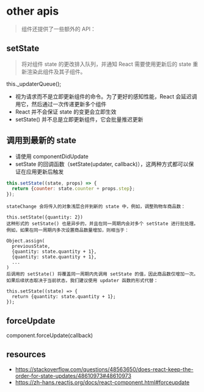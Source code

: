 # other apis
> 组件还提供了一些额外的 API：

## setState
> 将对组件 state 的更改排入队列，并通知 React 需要使用更新后的 state 重新渲染此组件及其子组件。

this._updaterQueue();

- 视为请求而不是立即更新组件的命令。为了更好的感知性能，React 会延迟调用它，然后通过一次传递更新多个组件
- React 并不会保证 state 的变更会立即生效
- setState() 并不总是立即更新组件，它会批量推迟更新

## 调用到最新的 state
- 请使用 componentDidUpdate
- setState 的回调函数（setState(updater, callback)），这两种方式都可以保证在应用更新后触发

```js
this.setState((state, props) => {
  return {counter: state.counter + props.step};
});
```

~~~
stateChange 会将传入的对象浅层合并到新的 state 中，例如，调整购物车商品数：

this.setState({quantity: 2})
这种形式的 setState() 也是异步的，并且在同一周期内会对多个 setState 进行批处理。例如，如果在同一周期内多次设置商品数量增加，则相当于：

Object.assign(
  previousState,
  {quantity: state.quantity + 1},
  {quantity: state.quantity + 1},
  ...
)
后调用的 setState() 将覆盖同一周期内先调用 setState 的值，因此商品数仅增加一次。如果后续状态取决于当前状态，我们建议使用 updater 函数的形式代替：

this.setState((state) => {
  return {quantity: state.quantity + 1};
});
~~~

## forceUpdate
component.forceUpdate(callback)

## resources
- https://stackoverflow.com/questions/48563650/does-react-keep-the-order-for-state-updates/48610973#48610973
- https://zh-hans.reactjs.org/docs/react-component.html#forceupdate